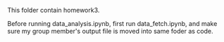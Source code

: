 This folder contain homework3.

Before running data_analysis.ipynb, first run data_fetch.ipynb, and make sure my group member's output file is moved into same foder as code.
